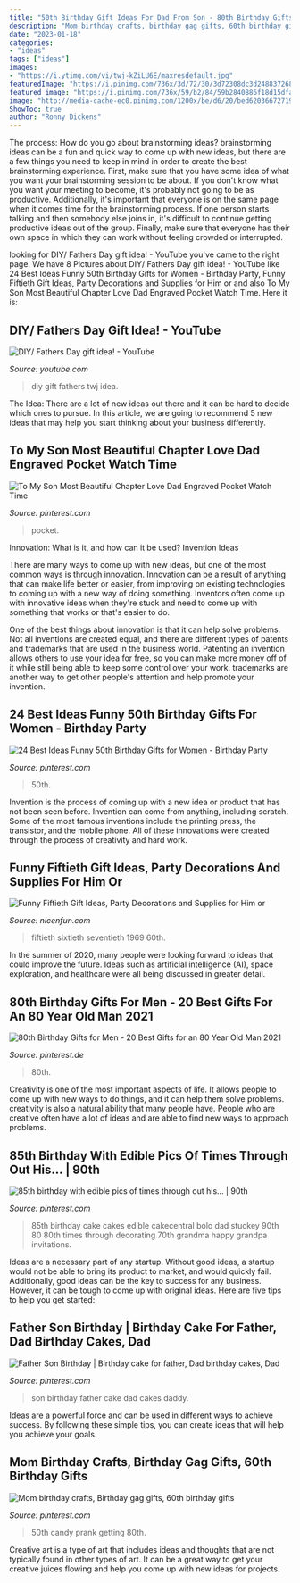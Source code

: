 ```yaml
---
title: "50th Birthday Gift Ideas For Dad From Son - 80th Birthday Gifts For Men"
description: "Mom birthday crafts, birthday gag gifts, 60th birthday gifts"
date: "2023-01-18"
categories:
- "ideas"
tags: ["ideas"]
images:
- "https://i.ytimg.com/vi/twj-kZiLU6E/maxresdefault.jpg"
featuredImage: "https://i.pinimg.com/736x/3d/72/30/3d72308dc3d2488372680ca44d306540.jpg"
featured_image: "https://i.pinimg.com/736x/59/b2/84/59b2840886f18d15dfa89b3090866fcd.jpg"
image: "http://media-cache-ec0.pinimg.com/1200x/be/d6/20/bed6203667271973629149cc58cd33be.jpg"
ShowToc: true
author: "Ronny Dickens"
---
```



The process: How do you go about brainstorming ideas?
brainstorming ideas can be a fun and quick way to come up with new ideas, but there are a few things you need to keep in mind in order to create the best brainstorming experience. First, make sure that you have some idea of what you want your brainstorming session to be about. If you don't know what you want your meeting to become, it's probably not going to be as productive. Additionally, it's important that everyone is on the same page when it comes time for the brainstorming process. If one person starts talking and then somebody else joins in, it's difficult to continue getting productive ideas out of the group. Finally, make sure that everyone has their own space in which they can work without feeling crowded or interrupted.

	

		
looking for DIY/ Fathers Day gift idea! - YouTube you've came to the right page. We have 8 Pictures about DIY/ Fathers Day gift idea! - YouTube like 24 Best Ideas Funny 50th Birthday Gifts for Women - Birthday Party, Funny Fiftieth Gift Ideas, Party Decorations and Supplies for Him or and also To My Son Most Beautiful Chapter Love Dad Engraved Pocket Watch Time. Here it is:
		
    
## DIY/ Fathers Day Gift Idea! - YouTube

<img loading=lazy src="https://i.ytimg.com/vi/twj-kZiLU6E/maxresdefault.jpg" onerror="this.onerror=null;this.src='https://tse4.mm.bing.net/th?id=OIP.4Q_db2fXv4ZWN9jnmXQEXQHaEK&amp;pid=15.1';" alt="DIY/ Fathers Day gift idea! - YouTube">

_Source: youtube.com_

>diy gift fathers twj idea. 

	

The Idea:
There are a lot of new ideas out there and it can be hard to decide which ones to pursue. In this article, we are going to recommend 5 new ideas that may help you start thinking about your business differently.

    
## To My Son Most Beautiful Chapter Love Dad Engraved Pocket Watch Time

<img loading=lazy src="https://i.pinimg.com/736x/1c/86/86/1c8686ad5dd8c2a22bb98f9f4f4363c3.jpg" onerror="this.onerror=null;this.src='https://tse4.mm.bing.net/th?id=OIP.bI9gSUbrz1HYCpXUxriNSAHaHa&amp;pid=15.1';" alt="To My Son Most Beautiful Chapter Love Dad Engraved Pocket Watch Time">

_Source: pinterest.com_

>pocket. 

	

Innovation: What is it, and how can it be used?
Invention Ideas

There are many ways to come up with new ideas, but one of the most common ways is through innovation. Innovation can be a result of anything that can make life better or easier, from improving on existing technologies to coming up with a new way of doing something. Inventors often come up with innovative ideas when they're stuck and need to come up with something that works or that's easier to do.

One of the best things about innovation is that it can help solve problems. Not all inventions are created equal, and there are different types of patents and trademarks that are used in the business world. Patenting an invention allows others to use your idea for free, so you can make more money off of it while still being able to keep some control over your work. trademarks are another way to get other people's attention and help promote your invention.

    
## 24 Best Ideas Funny 50th Birthday Gifts For Women - Birthday Party

<img loading=lazy src="https://i.pinimg.com/736x/59/b2/84/59b2840886f18d15dfa89b3090866fcd.jpg" onerror="this.onerror=null;this.src='https://tse4.mm.bing.net/th?id=OIP.qcgnm1Gug6UpNAz3ao3O6gHaLH&amp;pid=15.1';" alt="24 Best Ideas Funny 50th Birthday Gifts for Women - Birthday Party">

_Source: pinterest.com_

>50th. 

	

Invention is the process of coming up with a new idea or product that has not been seen before. Invention can come from anything, including scratch. Some of the most famous inventions include the printing press, the transistor, and the mobile phone. All of these innovations were created through the process of creativity and hard work.

    
## Funny Fiftieth Gift Ideas, Party Decorations And Supplies For Him Or

<img loading=lazy src="http://nicenfun.com/wp-content/uploads/2019/02/47385.jpg" onerror="this.onerror=null;this.src='https://tse1.mm.bing.net/th?id=OIP.Th9eA6Dkovy2n68yYs9QKQAAAA&amp;pid=15.1';" alt="Funny Fiftieth Gift Ideas, Party Decorations and Supplies for Him or">

_Source: nicenfun.com_

>fiftieth sixtieth seventieth 1969 60th. 

	

In the summer of 2020, many people were looking forward to ideas that could improve the future. Ideas such as artificial intelligence (AI), space exploration, and healthcare were all being discussed in greater detail. 

    
## 80th Birthday Gifts For Men - 20 Best Gifts For An 80 Year Old Man 2021

<img loading=lazy src="https://i.pinimg.com/736x/3d/72/30/3d72308dc3d2488372680ca44d306540.jpg" onerror="this.onerror=null;this.src='https://tse3.mm.bing.net/th?id=OIP.WAGGn5zsDG_q8tf_3TifxQHaLH&amp;pid=15.1';" alt="80th Birthday Gifts for Men - 20 Best Gifts for an 80 Year Old Man 2021">

_Source: pinterest.de_

>80th. 

	

Creativity is one of the most important aspects of life. It allows people to come up with new ways to do things, and it can help them solve problems. creativity is also a natural ability that many people have. People who are creative often have a lot of ideas and are able to find new ways to approach problems.

    
## 85th Birthday With Edible Pics Of Times Through Out His... | 90th

<img loading=lazy src="https://i.pinimg.com/736x/d2/73/ae/d273ae92ea0252c448ae5bd38edce0d1.jpg" onerror="this.onerror=null;this.src='https://tse3.mm.bing.net/th?id=OIP.JW9gtggQpMxSqK8Axxy84wHaLk&amp;pid=15.1';" alt="85th birthday with edible pics of times through out his... | 90th">

_Source: pinterest.com_

>85th birthday cake cakes edible cakecentral bolo dad stuckey 90th 80 80th times through decorating 70th grandma happy grandpa invitations. 

	

Ideas are a necessary part of any startup. Without good ideas, a startup would not be able to bring its product to market, and would quickly fail. Additionally, good ideas can be the key to success for any business. However, it can be tough to come up with original ideas. Here are five tips to help you get started: 

    
## Father Son Birthday | Birthday Cake For Father, Dad Birthday Cakes, Dad

<img loading=lazy src="https://i.pinimg.com/originals/af/84/32/af84329632964229c3ed811bd965031b.jpg" onerror="this.onerror=null;this.src='https://tse1.mm.bing.net/th?id=OIP.TpmUd4_SWQEyyGHlpBB8CgHaIe&amp;pid=15.1';" alt="Father Son Birthday | Birthday cake for father, Dad birthday cakes, Dad">

_Source: pinterest.com_

>son birthday father cake dad cakes daddy. 

	

Ideas are a powerful force and can be used in different ways to achieve success. By following these simple tips, you can create ideas that will help you achieve your goals.

    
## Mom Birthday Crafts, Birthday Gag Gifts, 60th Birthday Gifts

<img loading=lazy src="http://media-cache-ec0.pinimg.com/1200x/be/d6/20/bed6203667271973629149cc58cd33be.jpg" onerror="this.onerror=null;this.src='https://tse2.mm.bing.net/th?id=OIP.Lxg-X6mgkVRqNp3KkXR4ywHaJ4&amp;pid=15.1';" alt="Mom birthday crafts, Birthday gag gifts, 60th birthday gifts">

_Source: pinterest.com_

>50th candy prank getting 80th. 

	

Creative art is a type of art that includes ideas and thoughts that are not typically found in other types of art. It can be a great way to get your creative juices flowing and help you come up with new ideas for projects.


